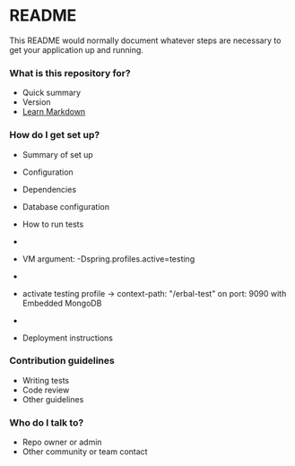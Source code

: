 # README #

This README would normally document whatever steps are necessary to get your application up and running.

### What is this repository for? ###

* Quick summary
* Version
* [Learn Markdown](https://bitbucket.org/tutorials/markdowndemo)

### How do I get set up? ###

* Summary of set up
* Configuration
* Dependencies
* Database configuration

* How to run tests
*
* VM argument: -Dspring.profiles.active=testing
* 
* activate testing profile -> context-path: "/erbal-test" on port: 9090 with Embedded MongoDB
*
* Deployment instructions

### Contribution guidelines ###

* Writing tests
* Code review
* Other guidelines

### Who do I talk to? ###

* Repo owner or admin
* Other community or team contact